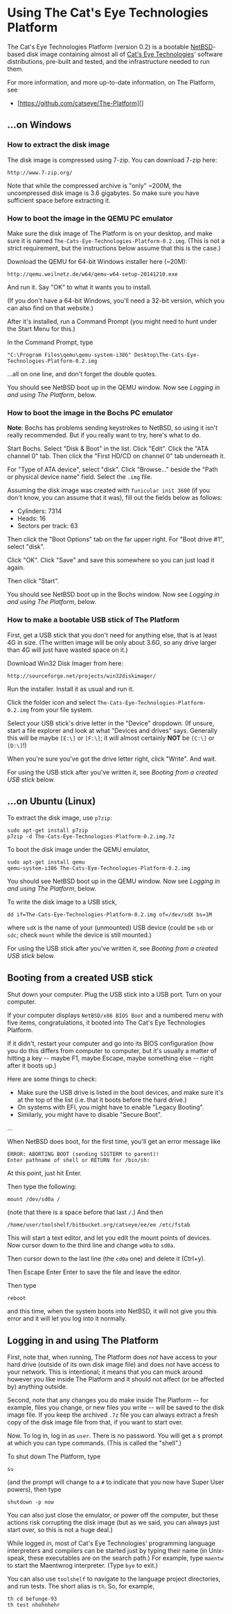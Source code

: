 Using The Cat's Eye Technologies Platform
=========================================

The Cat's Eye Technologies Platform (version 0.2) is a bootable [NetBSD][]-based
disk image containing almost all of [Cat's Eye Technologies][]' software
distributions, pre-built and tested, and the infrastructure needed to run them.

For more information, and more up-to-date information, on The Platform, see

*   [https://github.com/catseye/The-Platform][]

[NetBSD]: http://netbsd.org/
[Cat's Eye Technologies]: http://catseye.tc/
[https://github.com/catseye/The-Platform]: https://github.com/catseye/The-Platform

...on Windows
-------------

### How to extract the disk image ###

The disk image is compressed using 7-zip.  You can download 7-zip here:

    http://www.7-zip.org/

Note that while the compressed archive is "only" ~200M, the uncompressed disk
image is 3.6 gigabytes.  So make sure you have sufficient space before
extracting it.

### How to boot the image in the QEMU PC emulator ###

Make sure the disk image of The Platform is on your desktop, and make sure
it is named `The-Cats-Eye-Technologies-Platform-0.2.img`.  (This is not a
strict requirement, but the instructions below assume that this is the case.)

Download the QEMU for 64-bit Windows installer here (~20M):

    http://qemu.weilnetz.de/w64/qemu-w64-setup-20141210.exe

And run it.  Say "OK" to what it wants you to install.

(If you don't have a 64-bit Windows, you'll need a 32-bit version, which
you can also find on that website.)

After it's installed, run a Command Prompt (you might need to hunt under
the Start Menu for this.)

In the Command Prompt, type

    "C:\Program Files\qemu\qemu-system-i386" Desktop\The-Cats-Eye-Technologies-Platform-0.2.img

...all on one line, and don't forget the double quotes.

You should see NetBSD boot up in the QEMU window.  Now see
_Logging in and using The Platform_, below.

### How to boot the image in the Bochs PC emulator ###

**Note**: Bochs has problems sending keystrokes to NetBSD, so using it
isn't really recommended.  But if you really want to try, here's what to do.

Start Bochs.  Select "Disk & Boot" in the list.  Click "Edit".
Click the "ATA channel 0" tab.  Then click the "First HD/CD on channel 0"
tab underneath it.

For "Type of ATA device", select "disk".  Click "Browse..." beside the
"Path or physical device name" field.  Select the `.img` file.

Assuming the disk image was created with `funicular init 3600` (if you don't
know, you can assume that it was), fill out the fields below as follows:

*   Cylinders: 7314
*   Heads: 16
*   Sectors per track: 63

Then click the "Boot Options" tab on the far upper right.
For "Boot drive #1", select "disk".

Click "OK".  Click "Save" and save this somewhere so you can just
load it again.

Then click "Start".

You should see NetBSD boot up in the Bochs window.  Now see
_Logging in and using The Platform_, below.

### How to make a bootable USB stick of The Platform ###

First, get a USB stick that you don't need for anything else, that is at
least 4G in size.  (The written image will be only about 3.6G, so any drive
larger than 4G will just have wasted space on it.)

Download Win32 Disk Imager from here:

    http://sourceforge.net/projects/win32diskimager/

Run the installer.  Install it as usual and run it.

Click the folder icon and select `The-Cats-Eye-Technologies-Platform-0.2.img`
from your file system.

Select your USB stick's drive letter in the "Device" dropdown.  (If unsure,
start a file explorer and look at what "Devices and drives" says.  Generally
this will be maybe `[E:\]` or `[F:\]`; it will almost certainly **NOT** be
`[C:\]` or `[D:\]`!)

When you're sure you've got the drive letter right, click "Write".  And wait.

For using the USB stick after you've written it, see
_Booting from a created USB stick_ below.

...on Ubuntu (Linux)
--------------------

To extract the disk image, use `p7zip`:

    sudo apt-get install p7zip
    p7zip -d The-Cats-Eye-Technologies-Platform-0.2.img.7z

To boot the disk image under the QEMU emulator,

    sudo apt-get install qemu
    qemu-system-i386 The-Cats-Eye-Technologies-Platform-0.2.img

You should see NetBSD boot up in the QEMU window.  Now see
_Logging in and using The Platform_, below.

To write the disk image to a USB stick,

    dd if=The-Cats-Eye-Technologies-Platform-0.2.img of=/dev/sdX bs=1M

where `sdX` is the name of your (unmounted) USB device (could be `sdb` or
`sdc`; check `mount` while the device is still mounted.)

For using the USB stick after you've written it, see
_Booting from a created USB stick_ below.

Booting from a created USB stick
--------------------------------

Shut down your computer.  Plug the USB stick into a USB port.  Turn on your
computer.

If your computer displays `NetBSD/x86 BIOS Boot` and a numbered menu with
five items, congratulations, it booted into The Cat's Eye Technologies Platform.

If it didn't, restart your computer and go into its BIOS configuration
(how you do this differs from computer to computer, but it's usually a
matter of hitting a key -- maybe F1, maybe Escape, maybe something else --
right after it boots up.)

Here are some things to check:

*   Make sure the USB drive is listed in the boot devices, and make
    sure it's at the top of the list (i.e. that it boots before the
    hard drive.)
*   On systems with EFI, you might have to enable "Legacy Booting".
*   Similarly, you might have to disable "Secure Boot".

...

When NetBSD does boot, for the first time, you'll get an error message like

    ERROR: ABORTING BOOT (sending SIGTERM to parent)!
    Enter pathname of shell or RETURN for /bin/sh:

At this point, just hit Enter.

Then type the following:

    mount /dev/sd0a /

(note that there is a space before that last `/`.)  And then

    /home/user/toolshelf/bitbucket.org/catseye/ee/ee /etc/fstab

This will start a text editor, and let you edit the mount points of devices.
Now cursor down to the third line and change `wd0a` to `sd0a`.

Then cursor down to the last line (the `cd0a` one) and delete it (Ctrl+y).

Then Escape Enter Enter to save the file and leave the editor.

Then type

    reboot

and this time, when the system boots into NetBSD, it will not give you
this error and it will let you log into it normally.

Logging in and using The Platform
---------------------------------

First, note that, when running, The Platform does *not* have access to your
hard drive (outside of its own disk image file) and does *not* have access
to your network.  This is intentional; it means that you can muck around
however you like inside The Platform and it should not affect (or be affected
by) anything outside.

Second, note that any changes you do make inside The Platform -- for example,
files you change, or new files you write -- will be saved to the disk image
file.  If you keep the archived `.7z` file you can always extract a fresh
copy of the disk image file from that, if you want to start over.

Now.  To log in, log in as `user`.  There is no password.  You will get a
`$` prompt at which you can type commands.  (This is called the "shell".)

To shut down The Platform, type

    su

(and the prompt will change to a `#` to indicate that you now have Super
User powers), then type

    shutdown -p now

You can also just close the emulator, or power off the computer, but these
actions risk corrupting the disk image (but as we said, you can always just
start over, so this is not a huge deal.)

While logged in, most of Cat's Eye Technologies' programming language
interpreters and compilers can be started just by typing their name
(in Unix-speak, these executables are on the search path.)  For example,
type `maentw` to start the Maentwrog interpreter.  (Type `bye` to exit.)

You can also use `toolshelf` to navigate to the language project directories,
and run tests.  The short alias is `th`.  So, for example,

    th cd befunge-93
    th test nhohnhehr
